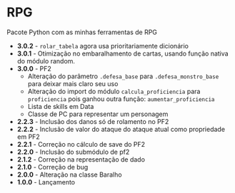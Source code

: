 # RPG
Pacote Python com as minhas ferramentas de RPG

- **3.0.2** - `rolar_tabela` agora usa prioritariamente dicionário
- **3.0.1** - Otimização no embaralhamento de cartas, usando função nativa do módulo random.
- **3.0.0** - PF2
  - Alteração do parâmetro `.defesa_base` para `.defesa_monstro_base` para deixar mais claro seu uso
  - Alteração do import do módulo `calcula_proficiencia` para `proficiencia` pois ganhou outra função: `aumentar_proficiencia` 
  - Lista de skills em Data
  - Classe de PC para representar um personagem
- **2.2.3** - Inclusão dos danos só de rolamento no PF2
- **2.2.2** - Inclusão de valor do ataque do ataque atual como propriedade em PF2
- **2.2.1** - Correção no cálculo de save do PF2
- **2.2.0** - Inclusão do submódulo de pf2
- **2.1.2** - Correção na representação de dado
- **2.1.0** - Correção de bug
- **2.0.0** - Alteração na classe Baralho
- **1.0.0** - Lançamento